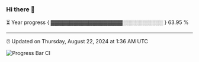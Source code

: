 ### Hi there 👋

⏳ Year progress { ▓▓▓▓▓▓▓▓▓▓▓▓▓▓▓▓▓▓▓░░░░░░░░░░░ } 63.95 %

---

⏰ Updated on Thursday, August 22, 2024 at 1:36 AM UTC

![Progress Bar CI](https://github.com/arthurbuhl/arthurbuhl/workflows/Progress%20Bar%20CI/badge.svg)
